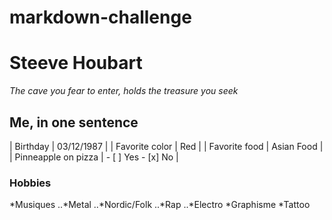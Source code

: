 # markdown-challenge
# Steeve Houbart
*The cave you fear to enter, holds the treasure you seek*
## Me, in one sentence
| Birthday | 03/12/1987 |
| Favorite color | Red |
| Favorite food | Asian Food |
| Pinneapple on pizza | - [ ] Yes - [x] No |
### Hobbies
*Musiques
..*Metal
..*Nordic/Folk
..*Rap
..*Electro
*Graphisme
*Tattoo